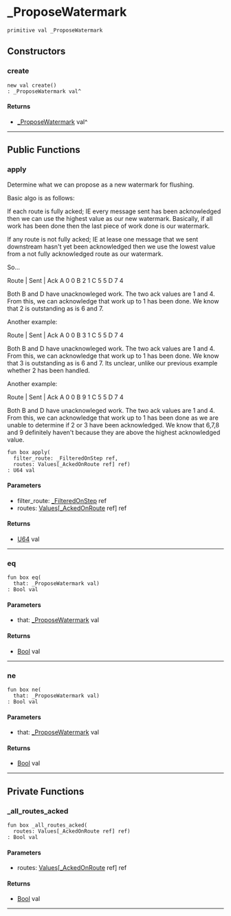 # _ProposeWatermark

```pony
primitive val _ProposeWatermark
```

## Constructors

### create

```pony
new val create()
: _ProposeWatermark val^
```

#### Returns

* [_ProposeWatermark](wallaroo-ent-watermarking-_ProposeWatermark) val^

---

## Public Functions

### apply

Determine what we can propose as a new watermark for flushing.

Basic algo is as follows:

  If each route is fully acked; IE every message sent has been acknowledged
  then we can use the highest value as our new watermark. Basically, if
  all work has been done then the last piece of work done is our
  watermark.

  If any route is not fully acked; IE at lease one message that we sent
  downstream hasn't yet been acknowledged then we use the lowest value from
  a not fully acknowledged route as our watermark.

  So...

  Route | Sent | Ack
    A       0     0
    B       2     1
    C       5     5
    D       7     4

  Both B and D have unacknowleged work. The two ack values are 1 and 4.
  From this, we can acknowledge that work up to 1 has been done. We know
  that 2 is outstanding as is 6 and 7.

  Another example:

  Route | Sent | Ack
    A       0     0
    B       3     1
    C       5     5
    D       7     4

  Both B and D have unacknowleged work. The two ack values are 1 and 4.
  From this, we can acknowledge that work up to 1 has been done. We know
  that 3 is outstanding as is 6 and 7. Its unclear, unlike our previous
  example whether 2 has been handled.

  Another example:

  Route | Sent | Ack
    A       0     0
    B       9     1
    C       5     5
    D       7     4

  Both B and D have unacknowleged work. The two ack values are 1 and 4.
  From this, we can acknowledge that work up to 1 has been done as we
  are unable to determine if 2 or 3 have been acknowledged. We know
  that 6,7,8 and 9 definitely haven't because they are above the highest
  acknowledged value.


```pony
fun box apply(
  filter_route: _FilteredOnStep ref,
  routes: Values[_AckedOnRoute ref] ref)
: U64 val
```
#### Parameters

*   filter_route: [_FilteredOnStep](wallaroo-ent-watermarking-_FilteredOnStep) ref
*   routes: [Values](wallaroo-ent-watermarking-Values)\[[_AckedOnRoute](wallaroo-ent-watermarking-_AckedOnRoute) ref\] ref

#### Returns

* [U64](builtin-U64) val

---

### eq

```pony
fun box eq(
  that: _ProposeWatermark val)
: Bool val
```
#### Parameters

*   that: [_ProposeWatermark](wallaroo-ent-watermarking-_ProposeWatermark) val

#### Returns

* [Bool](builtin-Bool) val

---

### ne

```pony
fun box ne(
  that: _ProposeWatermark val)
: Bool val
```
#### Parameters

*   that: [_ProposeWatermark](wallaroo-ent-watermarking-_ProposeWatermark) val

#### Returns

* [Bool](builtin-Bool) val

---

## Private Functions

### _all_routes_acked

```pony
fun box _all_routes_acked(
  routes: Values[_AckedOnRoute ref] ref)
: Bool val
```
#### Parameters

*   routes: [Values](wallaroo-ent-watermarking-Values)\[[_AckedOnRoute](wallaroo-ent-watermarking-_AckedOnRoute) ref\] ref

#### Returns

* [Bool](builtin-Bool) val

---

